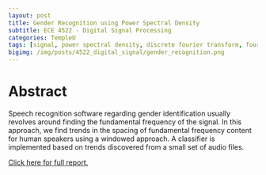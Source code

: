 ```yaml
---
layout: post
title: Gender Recognition using Power Spectral Density
subtitle: ECE 4522 - Digital Signal Processing
categories: TempleU
tags: [signal, power spectral density, discrete fourier transform, fourier transform, statistics, software, matlab, programming]
bigimg: /img/posts/4522_digital_signal/gender_recognition.png
---
```


# Abstract
Speech recognition software regarding gender identification usually revolves
around finding the fundamental frequency of the signal. In this approach, we
find trends in the spacing of fundamental frequency content for human speakers
using a windowed approach. A classifier is implemented based on trends
discovered from a small set of audio files.

[Click here for full report.](
http://files.tdevin.com/blog/20151218_trejo_devin_002.pdf)
